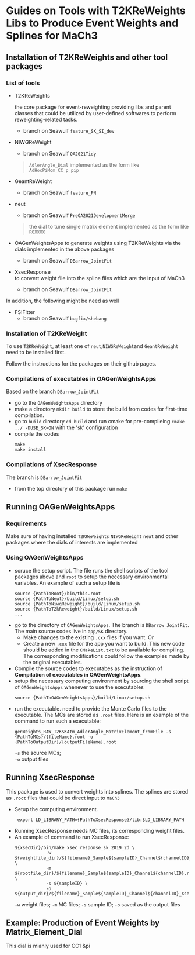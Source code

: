 # Guides on Tools with T2KReWeights Libs to Produce Event Weights and Splines for MaCh3

## Installation of T2KReWeights and other tool packages

### List of tools
- T2KReWeights 
 
    the core package for event-reweighting providing libs and parent classes that could be utilized by user-defined softwares to perform reweighting-related tasks.
    - branch on Seawulf `feature_SK_SI_dev`

- NIWGReWeight
    - branch on Seawulf `OA2021Tidy`
    > `AdlerAngle_Dial` implemented as the form like `AdHocPiMom_CC_p_pip`
- GeantReWeight
    - branch on Seawulf `feature_PN`
- neut
    - branch on Seawulf `PreOA2021DevelopmentMerge` 
    > the dial to tune single matrix element implemented as the form like `ROXXXX` 
- OAGenWeightsApps
    to generate weights using T2KReWeights via the dials implemented in the above packages
    - branch on Seawulf `DBarrow_JointFit`
- XsecResponse  
    to convert weight file into the spline files which are the input of MaCh3
    - branch on Seawulf `DBarrow_JointFit`
 
In addition, the following might be need as well
- FSIFitter
    - branch on Seawulf `bugfix/shebang`
    
### Installation of T2KReWeight
To use `T2KReWeight`, at least one of `neut`,`NIWGReWeight`and `GeantReWeight` need to be installed first.

Follow the instructions for the packages on their github pages.

### Compilations of executables in OAGenWeightsApps
Based on the branch `DBarrow_JointFit`
- go to the `OAGenWeightsApps` directory
- make a directory `mkdir build` to store the build from codes for first-time compilation.
- go to  `build` directory `cd build` and run cmake for pre-compileing `cmake ../ -DUSE_SK=ON` with the 'sk' configuration
- compile the codes 
    ```
    make 
    make install
    ```
### Compliations of XsecResponse
The branch is `DBarrow_JointFit`
- from the top directory of this package run `make`

## Running OAGenWeightsApps
### Requirements
Make sure of having installed `T2KReWeights` `NIWGReWeight` `neut` and other packages where the dials of interests are implemented
### Using OAGenWeightsApps
- soruce the setup script. The file runs the shell scripts of the tool packages above and `root` to setup the necessary environmental variables. An example of such a setup file is
    ```
    source {PathToRoot}/bin/this.root
    source {PathToNeut}/build/Linux/setup.sh
    source {PathToNiwgReweight}/build/Linux/setup.sh
    source {PathToT2kReweight}/build/Linux/setup.sh
    ...
    ```
- go to the directory of `OAGenWeightsApps`. The branch is `DBarrow_JointFit`. The main source codes live in `app/SK` directory.
   - Make changes to the existing `.cxx` files if you want. Or
   - Create a new `.cxx` file for the app you want to build. This new code should be added in the `CMakeList.txt` to be available for compiling. The corresponding modifications could follow the examples made by the original executables.
-  Compile the source codes to executabes as the instruction of **Compilation of executables in OAGenWeightsApps**.
-  setup the necessary computing environment by sourcing the shell script of `OAGenWeightsApps` whenever to use the executables
    ```
    source {PathToOAGenWeightsApps}/build/Linux/setup.sh
    ```
- run the executable.
    need to provide the Monte Carlo files to the executable. The MCs are stored as `.root` files. Here is an example of the command to run such a executable:
    ```
    genWeights_RAW_T2KSKAtm_AdlerAngle_MatrixElement_fromFile -s {PathToMCs}/{fileName}.root -o {PathToOutputDir}/{outputFileName}.root
    ```
    `-s` the source MCs;  
    `-o` output files

## Running XsecResponse
This package is used to convert weights into splines. The splines are stored as `.root` files that could be direct input to `MaCh3`
- Setup the computing environment.
    ```
     export LD_LIBRARY_PATH={PathToXsecResponse}/lib:$LD_LIBRARY_PATH
    ```
- Running XsecResponse needs MC files, its corresponding weight files.
- An example of command to run XsecResponse:
    ```
    ${xsecDir}/bin/make_xsec_response_sk_2019_2d \
                -w ${weightfile_dir}/${filename}_Sample${sampleID}_Channel${channelID}_T2KReWeight_Weights.root \
                -m ${rootfile_dir}/${filename}_Sample${sampleID}_Channel${channelID}.root \
                -s ${sampleID} \
                -o ${output_dir}/${filename}_Sample${sampleID}_Channel${channelID}_XsecResponse_Splines.root
    ```
    `-w` weight files;
    `-m` MC files;
    `-s` sample ID;
    `-o` saved as the output files

## Example: Production of Event Weights by Matrix_Element_Dial
This dial is mianly used for CC1 &pi
